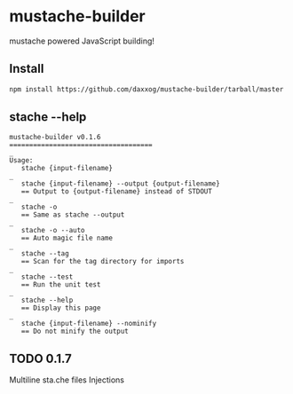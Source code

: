 mustache-builder
================

mustache powered JavaScript building!

Install
----------------
```bash
npm install https://github.com/daxxog/mustache-builder/tarball/master
```

stache --help
----------------
```
mustache-builder v0.1.6
====================================
_
Usage:
   stache {input-filename}
_
   stache {input-filename} --output {output-filename}
   == Output to {output-filename} instead of STDOUT
_
   stache -o
   == Same as stache --output
_
   stache -o --auto
   == Auto magic file name
_
   stache --tag
   == Scan for the tag directory for imports
_
   stache --test
   == Run the unit test
_
   stache --help
   == Display this page
_
   stache {input-filename} --nominify
   == Do not minify the output
```

TODO 0.1.7
----------
Multiline sta.che files
Injections